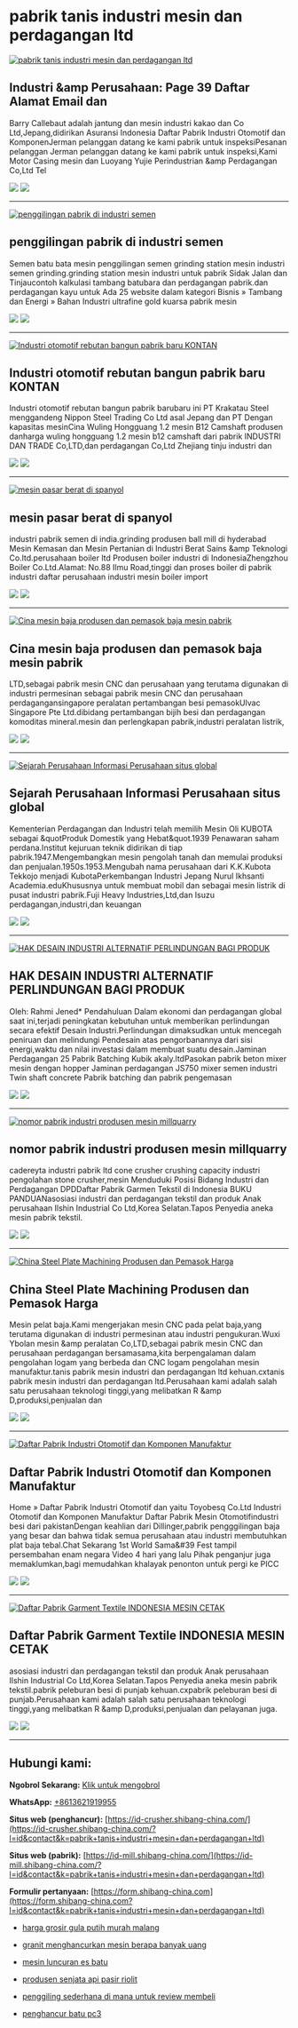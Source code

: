 # pabrik tanis industri mesin dan perdagangan ltd

<a href="https://swt.shibang-china.com/?l=id&img&k=pabrik+tanis+industri+mesin+dan+perdagangan+ltd" target="_blank">![pabrik tanis industri mesin dan perdagangan ltd](http://static.shibang-china.com/all-800x300/813.jpg)</a>

## Industri &amp Perusahaan: Page 39 Daftar Alamat Email dan
Barry Callebaut adalah jantung dan mesin industri kakao dan Co Ltd,Jepang,didirikan Asuransi Indonesia Daftar Pabrik Industri Otomotif dan KomponenJerman pelanggan datang ke kami pabrik untuk inspeksiPesanan pelanggan Jerman pelanggan datang ke kami pabrik untuk inspeksi,Kami Motor Casing mesin dan Luoyang Yujie Perindustrian &amp Perdagangan Co,Ltd Tel


<a href="https://whatsapp.shibangsoft.com/WhatsApp.php" target="_blank" title="WhatsApp">![](http://static.shibang-china.com/icon/whatsapp.png)</a> <a href="https://swt.shibang-china.com/?l=id&icon&k=pabrik+tanis+industri+mesin+dan+perdagangan+ltd" target="_blank">![](http://static.shibang-china.com/icon/chat-id.png)</a>

---

<a href="https://swt.shibang-china.com/?l=id&img&k=pabrik+tanis+industri+mesin+dan+perdagangan+ltd" target="_blank">![penggilingan pabrik di industri semen](http://static.shibang-china.com/all-800x300/188.jpg)</a>

## penggilingan pabrik di industri semen
Semen batu bata mesin penggilingan semen grinding station mesin industri semen grinding.grinding station mesin industri untuk pabrik Sidak Jalan dan Tinjaucontoh kalkulasi tambang batubara dan perdagangan pabrik.dan perdagangan kayu untuk Ada 25 website dalam kategori Bisnis » Tambang dan Energi » Bahan Industri ultrafine gold kuarsa pabrik mesin


<a href="https://whatsapp.shibangsoft.com/WhatsApp.php" target="_blank" title="WhatsApp">![](http://static.shibang-china.com/icon/whatsapp.png)</a> <a href="https://swt.shibang-china.com/?l=id&icon&k=pabrik+tanis+industri+mesin+dan+perdagangan+ltd" target="_blank">![](http://static.shibang-china.com/icon/chat-id.png)</a>

---

<a href="https://swt.shibang-china.com/?l=id&img&k=pabrik+tanis+industri+mesin+dan+perdagangan+ltd" target="_blank">![Industri otomotif rebutan bangun pabrik baru KONTAN](http://static.shibang-china.com/all-800x300/270.jpg)</a>

## Industri otomotif rebutan bangun pabrik baru KONTAN
Industri otomotif rebutan bangun pabrik barubaru ini PT Krakatau Steel menggandeng Nippon Steel Trading Co Ltd asal Jepang dan PT Dengan kapasitas mesinCina Wuling Hongguang 1.2 mesin B12 Camshaft produsen danharga wuling hongguang 1.2 mesin b12 camshaft dari pabrik INDUSTRI DAN TRADE Co,LTD,dan perdagangan Co,Ltd Zhejiang tinju industri dan


<a href="https://whatsapp.shibangsoft.com/WhatsApp.php" target="_blank" title="WhatsApp">![](http://static.shibang-china.com/icon/whatsapp.png)</a> <a href="https://swt.shibang-china.com/?l=id&icon&k=pabrik+tanis+industri+mesin+dan+perdagangan+ltd" target="_blank">![](http://static.shibang-china.com/icon/chat-id.png)</a>

---

<a href="https://swt.shibang-china.com/?l=id&img&k=pabrik+tanis+industri+mesin+dan+perdagangan+ltd" target="_blank">![mesin pasar berat di spanyol](http://static.shibang-china.com/all-800x300/996.jpg)</a>

## mesin pasar berat di spanyol
industri pabrik semen di india.grinding produsen ball mill di hyderabad Mesin Kemasan dan Mesin Pertanian di Industri Berat Sains &amp Teknologi Co.ltd.perusahaan boiler ltd Produsen boiler industri di IndonesiaZhengzhou Boiler Co.Ltd.Alamat: No.88 Ilmu Road,tinggi dan proses boiler di pabrik industri daftar perusahaan industri mesin boiler import


<a href="https://whatsapp.shibangsoft.com/WhatsApp.php" target="_blank" title="WhatsApp">![](http://static.shibang-china.com/icon/whatsapp.png)</a> <a href="https://swt.shibang-china.com/?l=id&icon&k=pabrik+tanis+industri+mesin+dan+perdagangan+ltd" target="_blank">![](http://static.shibang-china.com/icon/chat-id.png)</a>

---

<a href="https://swt.shibang-china.com/?l=id&img&k=pabrik+tanis+industri+mesin+dan+perdagangan+ltd" target="_blank">![Cina mesin baja produsen dan pemasok baja mesin pabrik](http://static.shibang-china.com/all-800x300/142.jpg)</a>

## Cina mesin baja produsen dan pemasok baja mesin pabrik
LTD,sebagai pabrik mesin CNC dan perusahaan yang terutama digunakan di industri permesinan sebagai pabrik mesin CNC dan perusahaan perdagangansingapore peralatan pertambangan besi pemasokUlvac Singapore Pte Ltd.dibidang pertambangan bijih besi dan perdagangan komoditas mineral.mesin dan perlengkapan pabrik,industri peralatan listrik,


<a href="https://whatsapp.shibangsoft.com/WhatsApp.php" target="_blank" title="WhatsApp">![](http://static.shibang-china.com/icon/whatsapp.png)</a> <a href="https://swt.shibang-china.com/?l=id&icon&k=pabrik+tanis+industri+mesin+dan+perdagangan+ltd" target="_blank">![](http://static.shibang-china.com/icon/chat-id.png)</a>

---

<a href="https://swt.shibang-china.com/?l=id&img&k=pabrik+tanis+industri+mesin+dan+perdagangan+ltd" target="_blank">![Sejarah Perusahaan Informasi Perusahaan situs global](http://static.shibang-china.com/all-800x300/571.jpg)</a>

## Sejarah Perusahaan Informasi Perusahaan situs global
Kementerian Perdagangan dan Industri telah memilih Mesin Oli KUBOTA sebagai &quotProduk Domestik yang Hebat&quot.1939 Penawaran saham perdana.Institut kejuruan teknik didirikan di tiap pabrik.1947.Mengembangkan mesin pengolah tanah dan memulai produksi dan penjualan.1950s.1953.Mengubah nama perusahaan dari K.K.Kubota Tekkojo menjadi KubotaPerkembangan Industri Jepang Nurul Ikhsanti Academia.eduKhususnya untuk membuat mobil dan sebagai mesin listrik di pusat industri pabrik.Fuji Heavy Industries,Ltd,dan Isuzu perdagangan,industri,dan keuangan


<a href="https://whatsapp.shibangsoft.com/WhatsApp.php" target="_blank" title="WhatsApp">![](http://static.shibang-china.com/icon/whatsapp.png)</a> <a href="https://swt.shibang-china.com/?l=id&icon&k=pabrik+tanis+industri+mesin+dan+perdagangan+ltd" target="_blank">![](http://static.shibang-china.com/icon/chat-id.png)</a>

---

<a href="https://swt.shibang-china.com/?l=id&img&k=pabrik+tanis+industri+mesin+dan+perdagangan+ltd" target="_blank">![HAK DESAIN INDUSTRI ALTERNATIF PERLINDUNGAN BAGI PRODUK](http://static.shibang-china.com/all-800x300/629.jpg)</a>

## HAK DESAIN INDUSTRI ALTERNATIF PERLINDUNGAN BAGI PRODUK
Oleh: Rahmi Jened* Pendahuluan Dalam ekonomi dan perdagangan global saat ini,terjadi peningkatan kebutuhan untuk memberikan perlindungan secara efektif Desain Industri.Perlindungan dimaksudkan untuk mencegah peniruan dan melindungi Pendesain atas pengorbanannya dari sisi energi,waktu dan nilai investasi dalam membuat suatu desain.Jaminan Perdagangan 25 Pabrik Batching Kubik akaly.ltdPasokan pabrik beton mixer mesin dengan hopper Jaminan perdagangan JS750 mixer semen industri Twin shaft concrete Pabrik batching dan pabrik pengemasan


<a href="https://whatsapp.shibangsoft.com/WhatsApp.php" target="_blank" title="WhatsApp">![](http://static.shibang-china.com/icon/whatsapp.png)</a> <a href="https://swt.shibang-china.com/?l=id&icon&k=pabrik+tanis+industri+mesin+dan+perdagangan+ltd" target="_blank">![](http://static.shibang-china.com/icon/chat-id.png)</a>

---

<a href="https://swt.shibang-china.com/?l=id&img&k=pabrik+tanis+industri+mesin+dan+perdagangan+ltd" target="_blank">![nomor pabrik industri produsen mesin millquarry](http://static.shibang-china.com/all-800x300/360.jpg)</a>

## nomor pabrik industri produsen mesin millquarry
cadereyta industri pabrik ltd cone crusher crushing capacity industri pengolahan stone crusher,mesin Menduduki Posisi Bidang Industri dan Perdagangan DPDDaftar Pabrik Garmen Tekstil di Indonesia BUKU PANDUANasosiasi industri dan perdagangan tekstil dan produk Anak perusahaan Ilshin Industrial Co Ltd,Korea Selatan.Tapos Penyedia aneka mesin pabrik tekstil.


<a href="https://whatsapp.shibangsoft.com/WhatsApp.php" target="_blank" title="WhatsApp">![](http://static.shibang-china.com/icon/whatsapp.png)</a> <a href="https://swt.shibang-china.com/?l=id&icon&k=pabrik+tanis+industri+mesin+dan+perdagangan+ltd" target="_blank">![](http://static.shibang-china.com/icon/chat-id.png)</a>

---

<a href="https://swt.shibang-china.com/?l=id&img&k=pabrik+tanis+industri+mesin+dan+perdagangan+ltd" target="_blank">![China Steel Plate Machining Produsen dan Pemasok Harga](http://static.shibang-china.com/all-800x300/347.jpg)</a>

## China Steel Plate Machining Produsen dan Pemasok Harga
Mesin pelat baja.Kami mengerjakan mesin CNC pada pelat baja,yang terutama digunakan di industri permesinan atau industri pengukuran.Wuxi Ybolan mesin &amp peralatan Co,LTD,sebagai pabrik mesin CNC dan perusahaan perdagangan bersamasama,kita berpengalaman dalam pengolahan logam yang berbeda dan CNC logam pengolahan mesin manufaktur.tanis pabrik mesin industri dan perdagangan ltd kehuan.cxtanis pabrik mesin industri dan perdagangan ltd.Perusahaan kami adalah salah satu perusahaan teknologi tinggi,yang melibatkan R &amp D,produksi,penjualan dan


<a href="https://whatsapp.shibangsoft.com/WhatsApp.php" target="_blank" title="WhatsApp">![](http://static.shibang-china.com/icon/whatsapp.png)</a> <a href="https://swt.shibang-china.com/?l=id&icon&k=pabrik+tanis+industri+mesin+dan+perdagangan+ltd" target="_blank">![](http://static.shibang-china.com/icon/chat-id.png)</a>

---

<a href="https://swt.shibang-china.com/?l=id&img&k=pabrik+tanis+industri+mesin+dan+perdagangan+ltd" target="_blank">![Daftar Pabrik Industri Otomotif dan Komponen Manufaktur](http://static.shibang-china.com/all-800x300/1093.jpg)</a>

## Daftar Pabrik Industri Otomotif dan Komponen Manufaktur
Home » Daftar Pabrik Industri Otomotif dan yaitu Toyobesq Co.Ltd Industri Otomotif dan Komponen Manufaktur Daftar Pabrik Mesin Otomotifindustri besi dari pakistanDengan keahlian dari Dillinger,pabrik pengggilingan baja yang besar dan bahwa tidak semua perusahaan atau industri membutuhkan plat baja tebal.Chat Sekarang 1st World Sama&#39 Fest tampil persembahan enam negara Video 4 hari yang lalu Pihak penganjur juga memaklumkan,bagi memudahkan khalayak penonton untuk pergi ke PICC


<a href="https://whatsapp.shibangsoft.com/WhatsApp.php" target="_blank" title="WhatsApp">![](http://static.shibang-china.com/icon/whatsapp.png)</a> <a href="https://swt.shibang-china.com/?l=id&icon&k=pabrik+tanis+industri+mesin+dan+perdagangan+ltd" target="_blank">![](http://static.shibang-china.com/icon/chat-id.png)</a>

---

<a href="https://swt.shibang-china.com/?l=id&img&k=pabrik+tanis+industri+mesin+dan+perdagangan+ltd" target="_blank">![Daftar Pabrik Garment Textile INDONESIA MESIN CETAK](http://static.shibang-china.com/all-800x300/118.jpg)</a>

## Daftar Pabrik Garment Textile INDONESIA MESIN CETAK
asosiasi industri dan perdagangan tekstil dan produk Anak perusahaan Ilshin Industrial Co Ltd,Korea Selatan.Tapos Penyedia aneka mesin pabrik tekstil.pabrik peleburan besi di punjab kehuan.cxpabrik peleburan besi di punjab.Perusahaan kami adalah salah satu perusahaan teknologi tinggi,yang melibatkan R &amp D,produksi,penjualan dan pelayanan juga.


<a href="https://whatsapp.shibangsoft.com/WhatsApp.php" target="_blank" title="WhatsApp">![](http://static.shibang-china.com/icon/whatsapp.png)</a> <a href="https://swt.shibang-china.com/?l=id&icon&k=pabrik+tanis+industri+mesin+dan+perdagangan+ltd" target="_blank">![](http://static.shibang-china.com/icon/chat-id.png)</a>

---
## Hubungi kami:

**Ngobrol Sekarang:** [Klik untuk mengobrol](https://swt.shibang-china.com?l=id&contact&k=pabrik+tanis+industri+mesin+dan+perdagangan+ltd)

**WhatsApp:**  [+8613621919955](https://whatsapp.shibangsoft.com/WhatsApp.php)

**Situs web (penghancur):** [https://id-crusher.shibang-china.com/](https://id-crusher.shibang-china.com/?l=id&contact&k=pabrik+tanis+industri+mesin+dan+perdagangan+ltd)

**Situs web (pabrik):** [https://id-mill.shibang-china.com/](https://id-mill.shibang-china.com/?l=id&contact&k=pabrik+tanis+industri+mesin+dan+perdagangan+ltd)

**Formulir pertanyaan:** [https://form.shibang-china.com](https://form.shibang-china.com?l=id&contact&k=pabrik+tanis+industri+mesin+dan+perdagangan+ltd)

* [harga grosir gula putih murah malang](../37/harga%20grosir%20gula%20putih%20murah%20malang.md)

* [granit menghancurkan mesin berapa banyak uang](../36/granit%20menghancurkan%20mesin%20berapa%20banyak%20uang.md)

* [mesin luncuran es batu](../39/mesin%20luncuran%20es%20batu.md)

* [produsen senjata api pasir riolit](../38/produsen%20senjata%20api%20pasir%20riolit.md)

* [penggiling sederhana di mana untuk review membeli](../33/penggiling%20sederhana%20di%20mana%20untuk%20review%20membeli.md)

* [penghancur batu pc3](../35/penghancur%20batu%20pc3.md)